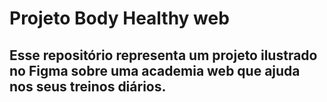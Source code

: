 # Projeto Body Healthy web

## Esse repositório representa um projeto ilustrado no Figma sobre uma academia web que ajuda nos seus treinos diários.